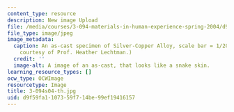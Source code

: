 ```yaml
---
content_type: resource
description: New image Upload
file: /media/courses/3-094-materials-in-human-experience-spring-2004/d9f59fa1107359f714be99ef19416157_3-094s04-th.jpg
file_type: image/jpeg
image_metadata:
  caption: An as-cast specimen of Silver-Copper Alloy, scale bar = 1/200 cm. (Image
    courtesy of Prof. Heather Lechtman.)
  credit: ''
  image-alt: A image of an as-cast, that looks like a snake skin.
learning_resource_types: []
ocw_type: OCWImage
resourcetype: Image
title: 3-094s04-th.jpg
uid: d9f59fa1-1073-59f7-14be-99ef19416157
---
```

